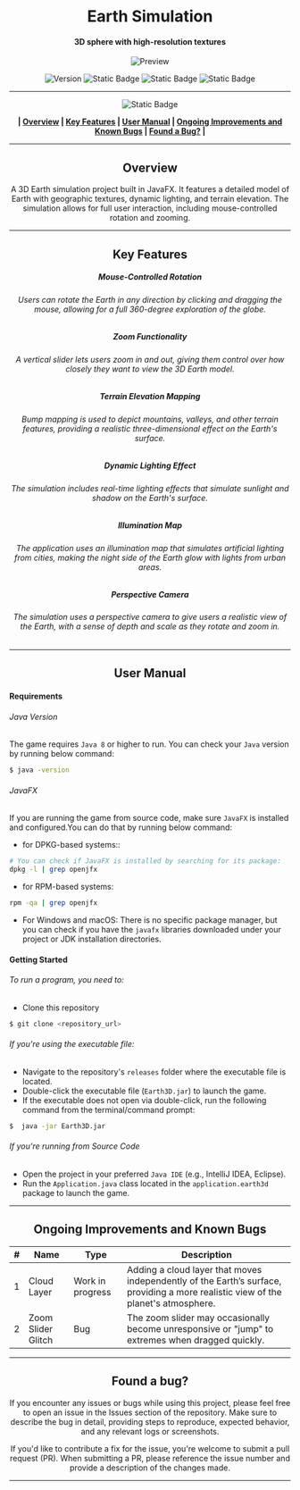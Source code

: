 <div align="center">

# Earth Simulation
#### 3D sphere with high-resolution textures

![Preview](/Images/earth.gif)

![Version](https://img.shields.io/badge/version-1.0-blue?style=for-the-badge&labelColor=black) ![Static Badge](https://img.shields.io/badge/8-blue?style=for-the-badge&label=JAVA&labelColor=black) ![Static Badge](https://img.shields.io/badge/JAVAFX-black?style=for-the-badge)  ![Static Badge](https://img.shields.io/badge/windows%20%7C%20macOs%20%7C%20linux-blue?style=for-the-badge&label=platform&labelColor=black) 










------------


![Static Badge](https://img.shields.io/badge/Table%20%20%20%20%20%20%20%20%20%20%20of%20%20%20%20%20%20%20%20%20%20Contents-blue?style=for-the-badge&logoColor=darkviolet)

**| [Overview](#overview) | [Key Features](#key-features) | [User Manual](#user-manual) | [Ongoing Improvements and Known Bugs](#ongoing-improvements-and-known-bugs) | [Found a Bug?](#found-a-bug) |**





------------



## Overview
A 3D Earth simulation project built in JavaFX. It features a detailed model of Earth with geographic textures, dynamic lighting, and terrain elevation. The simulation allows for full user interaction, including mouse-controlled rotation and zooming.


------------



## Key Features
##### Mouse-Controlled Rotation
###### Users can rotate the Earth in any direction by clicking and dragging the mouse, allowing for a full 360-degree exploration of the globe.
##### Zoom Functionality
###### A vertical slider lets users zoom in and out, giving them control over how closely they want to view the 3D Earth model.
##### Terrain Elevation Mapping
###### Bump mapping is used to depict mountains, valleys, and other terrain features, providing a realistic three-dimensional effect on the Earth's surface.
##### Dynamic Lighting Effect
###### The simulation includes real-time lighting effects that simulate sunlight and shadow on the Earth's surface.
##### Illumination Map
###### The application uses an illumination map that simulates artificial lighting from cities, making the night side of the Earth glow with lights from urban areas.
##### Perspective Camera
###### The simulation uses a perspective camera to give users a realistic view of the Earth, with a sense of depth and scale as they rotate and zoom in.


------------



## User Manual
</div>

####  Requirements
###### Java Version
The game requires `Java 8` or higher to run. You can check your `Java` version by running below command:
```bash
$ java -version
```
###### JavaFX
If you are running the game from source code, make sure `JavaFX` is installed and configured.You can do that by running below command:
- for DPKG-based systems::
```bash
# You can check if JavaFX is installed by searching for its package:
dpkg -l | grep openjfx
```
-  for RPM-based systems:
```bash
rpm -qa | grep openjfx
```
- For Windows and macOS:
  There is no specific package manager, but you can check if you have the `javafx` libraries downloaded under your project or JDK installation directories.

#### Getting Started
###### To run a program, you need to:
- Clone this repository
 ```bash
$ git clone <repository_url>
```
###### If you're using the executable file:
- Navigate to the repository's `releases` folder where the executable file is located.
- Double-click the executable file (`Earth3D.jar`) to launch the game.
- If the executable does not open via double-click, run the following command from the terminal/command prompt:
```bash
$  java -jar Earth3D.jar
```
###### If you're running from Source Code
- Open the project in your preferred `Java IDE` (e.g., IntelliJ IDEA, Eclipse).
- Run the `Application.java` class located in the `application.earth3d` package to launch the game.


------------
<div align="center">


## Ongoing Improvements and Known Bugs

| # | Name               | Type             | Description                                                                                                                       |
|---|--------------------|------------------|-----------------------------------------------------------------------------------------------------------------------------------|
| 1 | Cloud Layer        | Work in progress | Adding a cloud layer that moves independently of the Earth’s surface, providing a more realistic view of the planet's atmosphere. |
| 2 | Zoom Slider Glitch | Bug              | The zoom slider may occasionally become unresponsive or "jump" to extremes when dragged quickly.                                  |





------------

## Found a bug?

If you encounter any issues or bugs while using this project, please feel free to open an issue in the Issues section of the repository. Make sure to describe the bug in detail, providing steps to reproduce, expected behavior, and any relevant logs or screenshots.

If you'd like to contribute a fix for the issue, you're welcome to submit a pull request (PR). When submitting a PR, please reference the issue number and provide a description of the changes made.


------------

</div>



